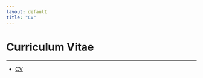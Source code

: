 ```yaml
---
layout: default
title: "CV"
---
```


# Curriculum Vitae

---

- [CV](/documents/Michael_Schott_CV_1-13-19_NoRS.pdf)
